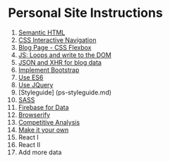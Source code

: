 # Personal Site Instructions

1. [Semantic HTML](ps-semantic-html.md)
1. [CSS Interactive Navigation](ps-interactive-nav-css.md)
1. [Blog Page - CSS Flexbox](ps-flexbox.md)
1. [JS: Loops and write to the DOM](ps-loops.md)
1. [JSON and XHR for blog data](ps-xhr-json.md)
1. [Implement Bootstrap](ps-bootstrap.md)
1. [Use ES6](ps-es6.md)
1. [Use JQuery](ps-jquery.md)
1. [Styleguide] (ps-styleguide.md)
1. [SASS](ps-sass.md)
1. [Firebase for Data](ps-firebase.md)
1. [Browserify](ps-browserify.md)
1. [Competitive Analysis](ps-competitive-analysis)
1. [Make it your own](ps-personalize.md)
1. React I
1. React II
1. Add more data
